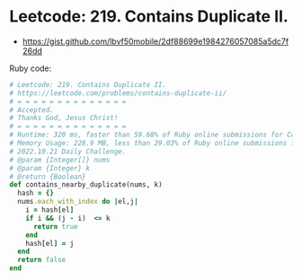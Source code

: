 # Leetcode: 219. Contains Duplicate II.

- https://gist.github.com/lbvf50mobile/2df88699e1984276057085a5dc7f26dd

Ruby code:
```Ruby
# Leetcode: 219. Contains Duplicate II.
# https://leetcode.com/problems/contains-duplicate-ii/
# = = = = = = = = = = = = = =
# Accepted.
# Thanks God, Jesus Christ!
# = = = = = = = = = = = = = =
# Runtime: 320 ms, faster than 59.68% of Ruby online submissions for Contains Duplicate II.
# Memory Usage: 228.9 MB, less than 29.03% of Ruby online submissions for Contains Duplicate II.
# 2022.10.21 Daily Challenge.
# @param {Integer[]} nums
# @param {Integer} k
# @return {Boolean}
def contains_nearby_duplicate(nums, k)
  hash = {}
  nums.each_with_index do |el,j|
    i = hash[el]
    if i && (j - i)  <= k
      return true
    end
    hash[el] = j
  end
  return false
end
```
